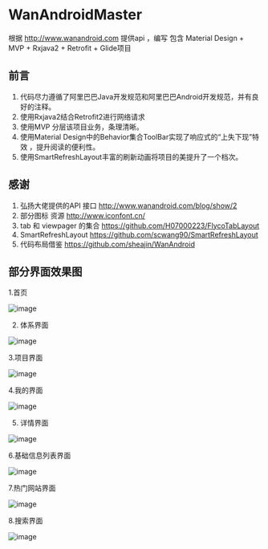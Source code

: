 # WanAndroidMaster
根据 http://www.wanandroid.com 提供api ，编写 包含 Material Design + MVP + Rxjava2 + Retrofit + Glide项目



## 前言



1. 代码尽力遵循了阿里巴巴Java开发规范和阿里巴巴Android开发规范，并有良好的注释。
2. 使用Rxjava2结合Retrofit2进行网络请求
3. 使用MVP 分层该项目业务，条理清晰。
4. 使用Material Design中的Behavior集合ToolBar实现了响应式的“上失下现”特效 ，提升阅读的便利性。
5. 使用SmartRefreshLayout丰富的刷新动画将项目的美提升了一个档次。



## 感谢


1. 弘扬大佬提供的API 接口     http://www.wanandroid.com/blog/show/2
2. 部分图标 资源             http://www.iconfont.cn/
3. tab 和 viewpager 的集合    https://github.com/H07000223/FlycoTabLayout
4. SmartRefreshLayout       https://github.com/scwang90/SmartRefreshLayout
5. 代码布局借鉴              https://github.com/sheajin/WanAndroid



## 部分界面效果图


1.首页

![image](https://github.com/yangmingchuan/WanAndroidMaster/blob/master/app/src/main/res/img/Screenshot_2018-08-28-19-12-00-005_cn.white.ymc.w.png)


2. 体系界面

![image](https://github.com/yangmingchuan/WanAndroidMaster/blob/master/app/src/main/res/img/Screenshot_2018-08-28-19-12-04-175_cn.white.ymc.w.png)

3.项目界面

![image](https://github.com/yangmingchuan/WanAndroidMaster/blob/master/app/src/main/res/img/Screenshot_2018-08-28-19-12-07-508_cn.white.ymc.w.png)

4.我的界面

![image](https://github.com/yangmingchuan/WanAndroidMaster/blob/master/app/src/main/res/img/Screenshot_2018-08-28-19-12-11-393_cn.white.ymc.w.png)

5. 详情界面 

![image](https://github.com/yangmingchuan/WanAndroidMaster/blob/master/app/src/main/res/img/Screenshot_2018-08-28-19-12-19-339_cn.white.ymc.w.png)

6.基础信息列表界面

![image](https://github.com/yangmingchuan/WanAndroidMaster/blob/master/app/src/main/res/img/Screenshot_2018-08-28-19-12-25-295_cn.white.ymc.w.png)

7.热门网站界面

![image](https://github.com/yangmingchuan/WanAndroidMaster/blob/master/app/src/main/res/img/Screenshot_2018-08-28-19-12-34-087_cn.white.ymc.w.png)

8.搜索界面

![image](https://github.com/yangmingchuan/WanAndroidMaster/blob/master/app/src/main/res/img/Screenshot_2018-08-28-19-12-43-545_cn.white.ymc.w.png)







